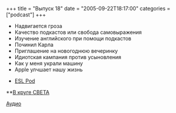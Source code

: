 +++
title = "Выпуск 18"
date = "2005-09-22T18:17:00"
categories = ["podcast"]
+++


- Надвигается гроза
- Качество подкастов или свобода самовыражения
- Изучение английского при помощи подкастов
- Починил Карла
- Приглашение на новогоднюю вечеринку
- Идиотская кампания против усыновления
- Как у меня украли машину
- Apple улчшает нашу жизнь


* [ESL Pod](http://www.eslpod.com/index.html)

**[В круге СВЕТА](http://www.echo.msk.ru/programs/sorokina/)


[Аудио](http://archive.rucast.net/uwp/media/ump_podcast18.mp3)
<audio src="http://archive.rucast.net/uwp/media/ump_podcast18.mp3" preload="none">